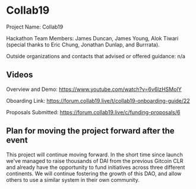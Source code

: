 # Collab19

Project Name: Collab19

Hackathon Team Members: James Duncan, James Young, Alok Tiwari (special thanks to Eric Chung, Jonathan Dunlap, and Burrrata).

Outside organizations and contacts that advised or offered guidance: n/a

## Videos
Overview and Demo: https://www.youtube.com/watch?v=6v6lzHSMoIY

Oboarding Link: https://forum.collab19.live/t/collab19-onboarding-guide/22

Proposals Submitted: https://forum.collab19.live/c/funding-proposals/6

## Plan for moving the project forward after the event
This project will continue moving forward. In the short time since launch we've managed to raise thousands of DAI from the previous Gitcoin CLR and already have the opportunity to fund initiatives across three different continents. We will continue fostering the growth of this DAO, and allow others to use a similar system in their own community.

